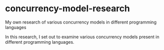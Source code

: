 # concurrency-model-research
My own research of various concurrency models in different programming languages

In this research, I set out to examine various concurrency models present in different programming languages. 
